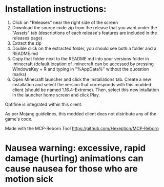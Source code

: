# Installation instructions:

1. Click on "Releases" near the right side of the screen
2. Download the source code zip from the release that you want under the "Assets" tab (descriptions of each release's features are included in the releases page)
3. Extract the zip
4. Double click on the extracted folder, you should see both a folder and a README.md
5. Copy that folder next to the README.md into your versions folder in .minecraft (default location of .minecraft can be accessed by pressing WindowsKey + R and typing in "%AppData%" without the quotation marks)
6. Open Minecraft launcher and click the Installations tab. Create a new installation and select the version that corresponds with this modded client (should be named 1.16.4-Extreme). Then, select this new intallation in the launcher home screen and click Play.

Optifine is integrated within this client.

As per Mojang guidelines, this modded client does not distribute any of the game's code.

Made with the MCP-Reborn Tool https://github.com/Hexeption/MCP-Reborn

# Nausea warning: excessive, rapid damage (hurting) animations can cause nausea for those who are motion sick
